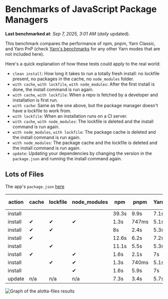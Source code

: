 # Benchmarks of JavaScript Package Managers

**Last benchmarked at**: _Sep 7, 2025, 3:01 AM_ (_daily_ updated).

This benchmark compares the performance of npm, pnpm, Yarn Classic, and Yarn PnP (check [Yarn's benchmarks](https://yarnpkg.com/benchmarks) for any other Yarn modes that are not included here).

Here's a quick explanation of how these tests could apply to the real world:

- `clean install`: How long it takes to run a totally fresh install: no lockfile present, no packages in the cache, no `node_modules` folder.
- `with cache`, `with lockfile`, `with node_modules`: After the first install is done, the install command is run again.
- `with cache`, `with lockfile`: When a repo is fetched by a developer and installation is first run.
- `with cache`: Same as the one above, but the package manager doesn't have a lockfile to work from.
- `with lockfile`: When an installation runs on a CI server.
- `with cache`, `with node_modules`: The lockfile is deleted and the install command is run again.
- `with node_modules`, `with lockfile`: The package cache is deleted and the install command is run again.
- `with node_modules`: The package cache and the lockfile is deleted and the install command is run again.
- `update`: Updating your dependencies by changing the version in the `package.json` and running the install command again.

## Lots of Files

The app's `package.json` [here](https://github.com/pnpm/pnpm.io/blob/main/benchmarks/fixtures/alotta-files/package.json)

| action  | cache | lockfile | node_modules| npm | pnpm | Yarn | Yarn PnP |
| ---     | ---   | ---      | ---         | --- | ---  | ---  | ---      |
| install |       |          |             | 39.3s | 9.9s | 7.1s | 3.5s |
| install | ✔     | ✔        | ✔           | 1.3s | 747ms | 5.1s | n/a |
| install | ✔     | ✔        |             | 8s | 2.4s | 5.3s | 1.3s |
| install | ✔     |          |             | 12.6s | 6.2s | 7.2s | 3s |
| install |       | ✔        |             | 11.1s | 5.5s | 5.3s | 1.3s |
| install | ✔     |          | ✔           | 1.6s | 2.1s | 7s | n/a |
| install |       | ✔        | ✔           | 1.3s | 740ms | 5.1s | n/a |
| install |       |          | ✔           | 1.6s | 5.9s | 7s | n/a |
| update  | n/a | n/a | n/a | 7.3s | 3.4s | 5.7s | 3.1s |

<img alt="Graph of the alotta-files results" src="/img/benchmarks/alotta-files.svg" />